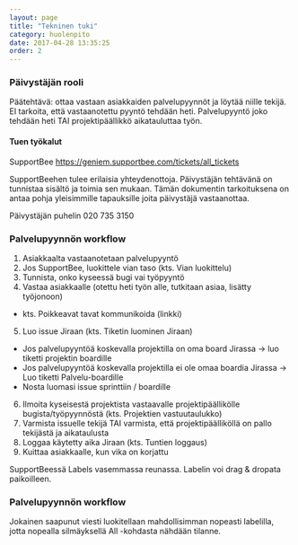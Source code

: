 ```yaml
---
layout: page
title: "Tekninen tuki"
category: huolenpito
date: 2017-04-28 13:35:25
order: 2
---
```


### Päivystäjän rooli

Päätehtävä: ottaa vastaan asiakkaiden palvelupyynnöt ja löytää niille tekijä.
EI tarkoita, että vastaanotettu pyyntö tehdään heti. Palvelupyyntö joko tehdään heti TAI projektipäällikkö aikatauluttaa työn.

#### Tuen työkalut

SupportBee
https://geniem.supportbee.com/tickets/all_tickets

SupportBeehen tulee erilaisia yhteydenottoja. Päivystäjän tehtävänä on tunnistaa sisältö ja toimia sen mukaan.
Tämän dokumentin tarkoituksena on antaa pohja yleisimmille tapauksille joita päivystäjä vastaanottaa.

Päivystäjän puhelin 020 735 3150

### Palvelupyynnön workflow

1. Asiakkaalta vastaanotetaan palvelupyyntö
2. Jos SupportBee, luokittele vian taso (kts. Vian luokittelu)
3. Tunnista, onko kyseessä bugi vai työpyyntö
4. Vastaa asiakkaalle (otettu heti työn alle, tutkitaan asiaa, lisätty työjonoon)
- kts. Poikkeavat tavat kommunikoida (linkki)
5. Luo issue Jiraan (kts. Tiketin luominen Jiraan)
- Jos palvelupyyntöä koskevalla projektilla on oma board Jirassa -> luo tiketti projektin boardille
- Jos palvelupyyntöä koskevalla projektilla ei ole omaa boardia Jirassa -> Luo tiketti Palvelu-boardille
- Nosta luomasi issue sprinttiin / boardille
6. Ilmoita kyseisestä projektista vastaavalle projektipäällikölle bugista/työpyynnöstä (kts. Projektien vastuutaulukko)
7. Varmista issuelle tekijä TAI varmista, että projektipäälliköllä on pallo tekijästä ja aikataulusta
8. Loggaa käytetty aika Jiraan (kts. Tuntien loggaus)
9. Kuittaa asiakkaalle, kun vika on korjattu

SupportBeessä Labels vasemmassa reunassa. Labelin voi drag & dropata paikoilleen.

### Palvelupyynnön workflow

Jokainen saapunut viesti luokitellaan mahdollisimman nopeasti labelilla, jotta nopealla silmäyksellä All -kohdasta nähdään tilanne.
